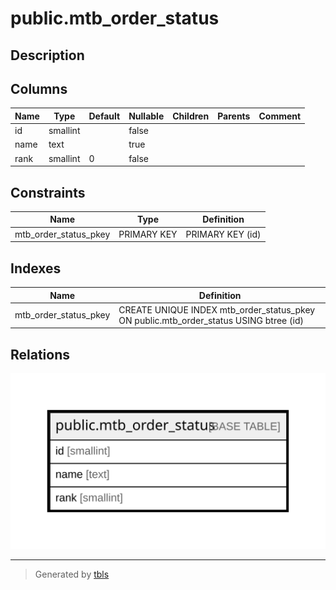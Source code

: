 # public.mtb_order_status

## Description

## Columns

| Name | Type | Default | Nullable | Children | Parents | Comment |
| ---- | ---- | ------- | -------- | -------- | ------- | ------- |
| id | smallint |  | false |  |  |  |
| name | text |  | true |  |  |  |
| rank | smallint | 0 | false |  |  |  |

## Constraints

| Name | Type | Definition |
| ---- | ---- | ---------- |
| mtb_order_status_pkey | PRIMARY KEY | PRIMARY KEY (id) |

## Indexes

| Name | Definition |
| ---- | ---------- |
| mtb_order_status_pkey | CREATE UNIQUE INDEX mtb_order_status_pkey ON public.mtb_order_status USING btree (id) |

## Relations

![er](public.mtb_order_status.svg)

---

> Generated by [tbls](https://github.com/k1LoW/tbls)
